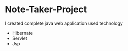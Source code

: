 # Note-Taker-Project
I created complete java web application
used technology
* Hibernate
* Servlet
* Jsp
